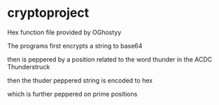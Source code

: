 # cryptoproject
Hex function file provided by OGhostyy

The programs first encrypts a string to base64

then is peppered by a position related to the word thunder in the ACDC Thunderstruck

then the thuder peppered string is encoded to hex

which is further peppered on prime positions
